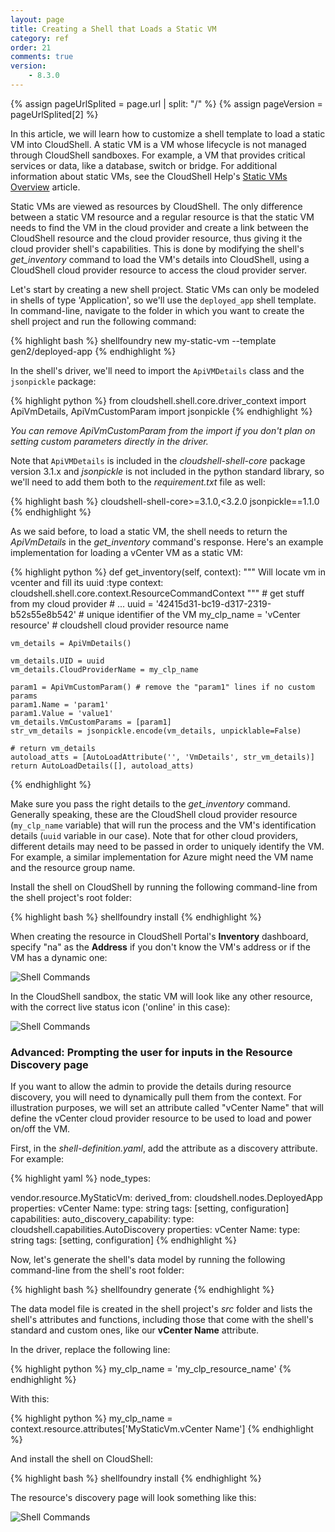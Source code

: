 ```yaml
---
layout: page
title: Creating a Shell that Loads a Static VM
category: ref
order: 21
comments: true
version:
    - 8.3.0
---
```


{% assign pageUrlSplited = page.url | split: "/" %}
{% assign pageVersion = pageUrlSplited[2] %}

In this article, we will learn how to customize a shell template to load a static VM into CloudShell. A static VM is a VM whose lifecycle is not managed through CloudShell sandboxes. For example, a VM that provides critical services or data, like a database, switch or bridge. For additional information about static VMs, see the CloudShell Help's <a href="https://help.quali.com/Online%20Help/9.2/Portal/Content/CSP/LAB-MNG/Static-VMs.htm" target="_blank">Static VMs Overview</a> article.

Static VMs are viewed as resources by CloudShell. The only difference between a static VM resource and a regular resource is that the static VM needs to find the VM in the cloud provider and create a link between the CloudShell resource and the cloud provider resource, thus giving it the cloud provider shell's capabilities. This is done by modifying the shell's *get_inventory* command to load the VM's details into CloudShell, using a CloudShell cloud provider resource to access the cloud provider server. 

Let's start by creating a new shell project. Static VMs can only be modeled in shells of type 'Application', so we'll use the `deployed_app` shell template. In command-line, navigate to the folder in which you want to create the shell project and run the following command:

{% highlight bash %}
shellfoundry new my-static-vm --template gen2/deployed-app
{% endhighlight %}

In the shell's driver, we'll need to import the `ApiVMDetails` class and the `jsonpickle` package:

{% highlight python %}
from cloudshell.shell.core.driver_context import ApiVmDetails, ApiVmCustomParam
import jsonpickle
{% endhighlight %}

*You can remove ApiVmCustomParam from the import if you don't plan on setting custom parameters directly in the driver.*

Note that `ApiVMDetails` is included in the *cloudshell-shell-core* package version 3.1.x and *jsonpickle* is not included in the python standard library, so we'll need to add them both to the *requirement.txt* file as well:

{% highlight bash %}
cloudshell-shell-core>=3.1.0,<3.2.0
jsonpickle==1.1.0
{% endhighlight %}

As we said before, to load a static VM, the shell needs to return the *ApiVmDetails* in the *get_inventory* command's response. Here's an example implementation for loading a vCenter VM as a static VM:

{% highlight python %}
def get_inventory(self, context):
    """
    Will locate vm in vcenter and fill its uuid
    :type context: cloudshell.shell.core.context.ResourceCommandContext
    """
    # get stuff from my cloud provider
    # ...
    uuid = '42415d31-bc19-d317-2319-b52s55e8b542' # unique identifier of the VM
    my_clp_name = 'vCenter resource' # cloudshell cloud provider resource name

    vm_details = ApiVmDetails()

    vm_details.UID = uuid 
    vm_details.CloudProviderName = my_clp_name

    param1 = ApiVmCustomParam() # remove the "param1" lines if no custom params
    param1.Name = 'param1'
    param1.Value = 'value1'
    vm_details.VmCustomParams = [param1]
    str_vm_details = jsonpickle.encode(vm_details, unpicklable=False)

    # return vm_details
    autoload_atts = [AutoLoadAttribute('', 'VmDetails', str_vm_details)]
    return AutoLoadDetails([], autoload_atts)
{% endhighlight %}

Make sure you pass the right details to the *get_inventory* command. Generally speaking, these are the CloudShell cloud provider resource (`my_clp_name` variable) that will run the process and the VM's identification details (`uuid` variable in our case). Note that for other cloud providers, different details may need to be passed in order to uniquely identify the VM. For example, a similar implementation for Azure might need the VM name and the resource group name.

Install the shell on CloudShell by running the following command-line from the shell project's root folder:

{% highlight bash %}
shellfoundry install
{% endhighlight %}

When creating the resource in CloudShell Portal's **Inventory** dashboard, specify "na" as the **Address** if you don't know the VM's address or if the VM has a dynamic one:

![Shell Commands]({{site.baseurl}}/assets/static-vm-resource-IP.png)

In the CloudShell sandbox, the static VM will look like any other resource, with the correct live status icon ('online' in this case):

![Shell Commands]({{site.baseurl}}/assets/static-vm-resource.png)

### Advanced: Prompting the user for inputs in the Resource Discovery page

If you want to allow the admin to provide the details during resource discovery, you will need to dynamically pull them from the context. For illustration purposes, we will set an attribute called "vCenter Name" that will define  the vCenter cloud provider resource to be used to load and power on/off the VM.

First, in the *shell-definition.yaml*, add the attribute as a discovery attribute. For example:

{% highlight yaml %}
node_types:

  vendor.resource.MyStaticVm:
    derived_from: cloudshell.nodes.DeployedApp
    properties:
      vCenter Name:
        type: string
        tags: [setting, configuration]
    capabilities:
      auto_discovery_capability:
        type: cloudshell.capabilities.AutoDiscovery
        properties:
          vCenter Name:
            type: string
            tags: [setting, configuration]
{% endhighlight %}

Now, let's generate the shell's data model by running the following command-line from the shell's root folder:

{% highlight bash %}
shellfoundry generate
{% endhighlight %}

The data model file is created in the shell project's *src* folder and lists the shell's attributes and functions, including those that come with the shell's standard and custom ones, like our **vCenter Name** attribute.

In the driver, replace the following line:

{% highlight python %}
my_clp_name = 'my_clp_resource_name'
{% endhighlight %}

With this:

{% highlight python %}
my_clp_name = context.resource.attributes['MyStaticVm.vCenter Name']
{% endhighlight %}

And install the shell on CloudShell:

{% highlight bash %}
shellfoundry install
{% endhighlight %}

The resource's discovery page will look something like this:

![Shell Commands]({{site.baseurl}}/assets/static-vm-resource-discovery.png)
